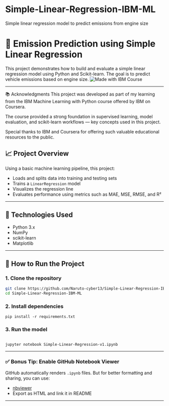 # Simple-Linear-Regression-IBM-ML
Simple linear regression model to predict emissions from engine size
# 🚗 Emission Prediction using Simple Linear Regression

This project demonstrates how to build and evaluate a simple linear regression model using Python and Scikit-learn. The goal is to predict vehicle emissions based on engine size.
![Made with IBM Course](https://img.shields.io/badge/Made%20with-IBM%20ML%20Course-blue?logo=ibm&logoColor=white)

---
📚 Acknowledgments
This project was developed as part of my learning from the IBM Machine Learning with Python course offered by IBM on Coursera.

The course provided a strong foundation in supervised learning, model evaluation, and scikit-learn workflows — key concepts used in this project.

Special thanks to IBM and Coursera for offering such valuable educational resources to the public.

## 📈 Project Overview

Using a basic machine learning pipeline, this project:
- Loads and splits data into training and testing sets
- Trains a `LinearRegression` model
- Visualizes the regression line
- Evaluates performance using metrics such as MAE, MSE, RMSE, and R²

---

## 🧪 Technologies Used

- Python 3.x
- NumPy
- scikit-learn
- Matplotlib

---

## 🔧 How to Run the Project

### 1. Clone the repository
```bash
git clone https://github.com/Naruto-cyber13/Simple-Linear-Regression-IBM-ML.git
cd Simple-Linear-Regression-IBM-ML
```
### 2. Install dependencies
```
pip install -r requirements.txt
```
### 3. Run the model
```

jupyter notebook Simple-Linear-Regression-v1.ipynb
```
---

### ✅ Bonus Tip: Enable GitHub Notebook Viewer

GitHub automatically renders `.ipynb` files. But for better formatting and sharing, you can use:
- [nbviewer](https://nbviewer.jupyter.org/)
- Export as HTML and link it in README

---

